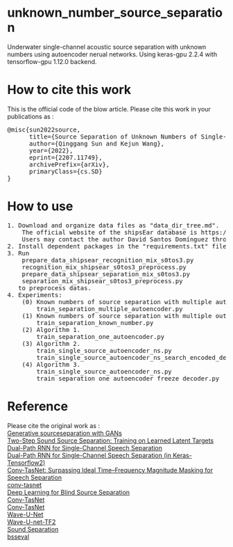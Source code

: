 #  unknown_number_source_separation
Underwater single-channel acoustic source separation with unknown numbers using autoencoder nerual networks. Using keras-gpu 2.2.4 with tensorflow-gpu 1.12.0 backend.  
#  How to cite this work
This is the official code of the blow article.
Please cite this work in your publications as :  
<pre>
@misc{sun2022source,
      title={Source Separation of Unknown Numbers of Single-Channel Underwater Acoustic Signals Based on Autoencoders}, 
      author={Qinggang Sun and Kejun Wang},
      year={2022},
      eprint={2207.11749},
      archivePrefix={arXiv},
      primaryClass={cs.SD}
} 
</pre>
#  How to use
<pre>
1. Download and organize data files as "data_dir_tree.md".
    The official website of the shipsEar database is https://atlanttic.uvigo.es/underwaternoise/ .
    Users may contact the author David Santos Domínguez through email dsantos@gts.uvigo.es to get the database.
2. Install dependent packages in the "requirements.txt" file.
3. Run
	prepare_data_shipsear_recognition_mix_s0tos3.py
	recognition_mix_shipsear_s0tos3_preprocess.py
	prepare_data_shipsear_separation_mix_s0tos3.py
	separation_mix_shipsear_s0tos3_preprocess.py
   to preprocess datas.
4. Experiments:
	(0) Known numbers of source separation with multiple autoencoders.
		train_separation_multiple_autoencoder.py
	(1) Known numbers of source separation with multiple output autoencoders.
		train_separation_known_number.py
	(2) Algorithm 1.
		train_separation_one_autoencoder.py
	(3) Algorithm 2.
		train_single_source_autoencoder_ns.py
		train_single_source_autoencoder_ns_search_encoded_dense.py
	(4) Algorithm 3.
		train_single_source_autoencoder_ns.py
		train_separation_one_autoencoder_freeze_decoder.py
</pre>
#  Reference
Please cite the original work as :  
[Generative sourceseparation with GANs](https://github.com/ycemsubakan/sourceseparation_misc#generative-sourceseparation-with-gans)  
[Two-Step Sound Source Separation: Training on Learned Latent Targets](https://github.com/etzinis/two_step_mask_learning#two-step-sound-source-separation-training-on-learned-latent-targets)  
[Dual-Path RNN for Single-Channel Speech Separation](https://github.com/sp-uhh/dual-path-rnn#dual-path-rnn-for-single-channel-speech-separation-in-keras-tensorflow2)  
[Dual-Path RNN for Single-Channel Speech Separation (in Keras-Tensorflow2)](https://github.com/sp-uhh/dual-path-rnn)  
[Conv-TasNet: Surpassing Ideal Time–Frequency Magnitude Masking for Speech Separation](https://github.com/naplab/Conv-TasNet#conv-tasnet-surpassing-ideal-timefrequency-magnitude-masking-for-speech-separation)  
[conv-tasnet](https://github.com/helianvine/conv-tasnet)  
[Deep Learning for Blind Source Separation](https://github.com/ishine/tf2-ConvTasNet)  
[Conv-TasNet](https://github.com/kaparoo/Conv-TasNet)  
[Conv-TasNet](https://github.com/shunyaoshih/Conv-TasNet)  
[Wave-U-Net](https://github.com/f90/Wave-U-Net)  
[Wave-U-net-TF2](https://github.com/satvik-venkatesh/Wave-U-net-TF2)  
[Sound Separation](https://github.com/google-research/sound-separation)  
[bsseval](https://github.com/sigsep/bsseval)  
